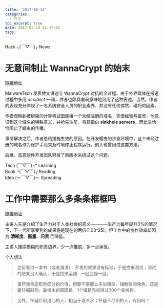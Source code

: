 ```yaml
---
title: '2017-05-14'
categories:
  - 日志
toc_excerpt: true
date: 2017-05-14 11:47:03
tags:
---
```


<div class="hr-sect">Hack ╮(￣▽￣)╭ News</div>

# 无意间制止 WannaCrypt 的始末
[链接地址](https://www.malwaretech.com/2017/05/how-to-accidentally-stop-a-global-cyber-attacks.html)

MalwareTech 发表博文讲述与 WannaCrypt 对抗的全过程。由于外界媒体在报道过程中多用 *accident* 一词，作者也颇具嘲讽意味地沿用了这种表述。当然，作者的表现充分体现了一名系统安全人员的职业素养，并没有任何偶然、碰巧的因素。

作者观察到被绑架的计算机试图连接一个未经注册的域名，凭借经验与直觉，他意识到这个域名的特殊意义，并抢先注册，将其指向 **sinkhole servers**。而此举恰恰阻止了蠕虫的传播。

事情解决之后，作者总结措施生效的原因。在开发蠕虫的沙盒环境中，这个未经注册的域名作为保护手段来及时地停止程序运行。前人也曾用过这类方法。

后继，恶意软件开发团队释放了新版本来绕过这个问题。


<div class="hr-sect">Tech (￣▽￣)~* Learning</div>



<div class="hr-sect">Book ╰(￣▽￣)╭ Reading</div>



<div class="hr-sect">Idea (～￣▽￣)～ Spreading</div>

# 工作中需要那么多条条框框吗
[链接地址](http://open.163.com/movie/2017/2/7/J/MC9GRQOVM_MC9GS3S7J.html)

主讲人先是介绍了生产力对于人类社会的意义————生产力每年提升3%的情况下，下一代所享受到的成果将是现在的两倍(1.03^25)。但工作中的协作效率却因为 **清晰度**、**衡量**、**问责** 而降低。

主讲人推崇模糊的职责边界，少一点推脱，多一点承担。

个人想法
> 之前看过一本书（或者演讲）：开发的效果没有标准，于是找来测试；测试的结果没人确认，于是找来运维...一层监视一层。

> 虽然我肯定职责细分的价值，但要不要那么多加强型、辅助型的角色，还是要仔细斟酌。最根本的原因是，1个诸葛亮抵得过300个臭裨将。

> 另外，怀疑尽职用心的人，相当于泼冷水；怀疑不尽职的人，有用吗？
